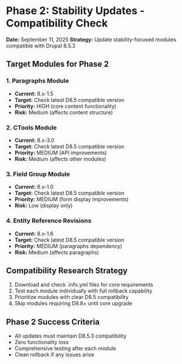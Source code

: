 # Phase 2: Stability Updates - Compatibility Check
**Date:** September 11, 2025
**Strategy:** Update stability-focused modules compatible with Drupal 8.5.3

## Target Modules for Phase 2

### 1. Paragraphs Module
- **Current:** 8.x-1.5
- **Target:** Check latest D8.5 compatible version
- **Priority:** HIGH (core content functionality)
- **Risk:** Medium (affects content structure)

### 2. CTools Module  
- **Current:** 8.x-3.0
- **Target:** Check latest D8.5 compatible version
- **Priority:** MEDIUM (API improvements)
- **Risk:** Medium (affects other modules)

### 3. Field Group Module
- **Current:** 8.x-1.0  
- **Target:** Check latest D8.5 compatible version
- **Priority:** MEDIUM (form display improvements)
- **Risk:** Low (display only)

### 4. Entity Reference Revisions
- **Current:** 8.x-1.6
- **Target:** Check latest D8.5 compatible version  
- **Priority:** MEDIUM (paragraphs dependency)
- **Risk:** Medium (affects paragraphs)

## Compatibility Research Strategy

1. Download and check .info.yml files for core requirements
2. Test each module individually with full rollback capability
3. Prioritize modules with clear D8.5 compatibility
4. Skip modules requiring D8.8+ until core upgrade

## Phase 2 Success Criteria

- All updates must maintain D8.5.3 compatibility
- Zero functionality loss
- Comprehensive testing after each module
- Clean rollback if any issues arise
